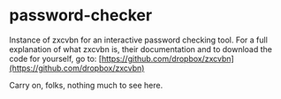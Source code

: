 # password-checker
Instance of zxcvbn for an interactive password checking tool. For a full explanation of what zxcvbn is, their documentation and to download the code for yourself, go to: [https://github.com/dropbox/zxcvbn](https://github.com/dropbox/zxcvbn)

Carry on, folks, nothing much to see here.
